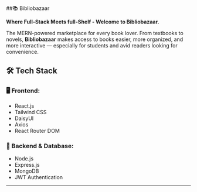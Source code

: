 ##📚 Bibliobazaar

**Where Full-Stack Meets full-Shelf - Welcome to Bibliobazaar.**

The MERN-powered marketplace for every book lover. From textbooks to novels, **Bibliobazaar** makes access to books easier, more organized, and more interactive — especially for students and avid readers looking for convenience.

## 🛠 Tech Stack
### 🖥️ Frontend:
- React.js  
- Tailwind CSS  
- DaisyUI  
- Axios  
- React Router DOM

### 🔧 Backend & Database:
- Node.js  
- Express.js  
- MongoDB  
- JWT Authentication  

---
